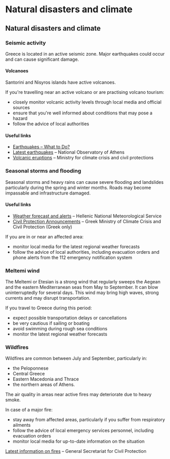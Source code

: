 # Natural disasters and climate

## Natural disasters and climate

### Seismic activity

Greece is located in an active seismic zone. Major earthquakes could occur and can cause significant damage.

#### Volcanoes

Santorini and Nisyros islands have active volcanoes.

If you're travelling near an active volcano or are practising volcano tourism:

* closely monitor volcanic activity levels through local media and official sources
* ensure that you're well informed about conditions that may pose a hazard
* follow the advice of local authorities

#### Useful links

* [Earthquakes – What to Do?](https://www.getprepared.gc.ca/cnt/rsrcs/pblctns/rthqks-wtd/index-en.aspx)
* [Latest earthquakes](https://www.gein.noa.gr/en/) – National Observatory of Athens
* [Volcanic eruptions](https://www.civilprotection.gr/en/volcanic-eruptions#:~:text=PREPAREDNESS%20FOR%20VOLCANIC%20ERUPTIONS,tens%20of%20kilometers%20from%20these) – Ministry for climate crisis and civil protections

### Seasonal storms and flooding

Seasonal storms and heavy rains can cause severe flooding and landslides particularly during the spring and winter months. Roads may become impassable and infrastructure damaged.

#### Useful links

* [Weather forecast and alerts](http://www.emy.gr/emy/en/) – Hellenic National Meteorological Service
* [Civil Protection Announcements](https://civilprotection.gov.gr/deltia-tupou) – Greek Ministry of Climate Crisis and Civil Protection (Greek only)

If you are in or near an affected area:

* monitor local media for the latest regional weather forecasts
* follow the advice of local authorities, including evacuation orders and phone alerts from the 112 emergency notification system

### Meltemi wind

The Meltemi or Etesian is a strong wind that regularly sweeps the Aegean and the eastern Mediterranean seas from May to September. It can blow uninterruptedly for several days. This wind may bring high waves, strong currents and may disrupt transportation.

If you travel to Greece during this period:

* expect possible transportation delays or cancellations
* be very cautious if sailing or boating
* avoid swimming during rough sea conditions
* monitor the latest regional weather forecasts

### Wildfires

Wildfires are common between July and September, particularly in:

* the Peloponnese
* Central Greece
* Eastern Macedonia and Thrace
* the northern areas of Athens.

The air quality in areas near active fires may deteriorate due to heavy smoke.

In case of a major fire:

* stay away from affected areas, particularly if you suffer from respiratory ailments
* follow the advice of local emergency services personnel, including evacuation orders
* monitor local media for up-to-date information on the situation

[Latest information on fires](https://www.civilprotection.gr/el) – General Secretariat for Civil Protection